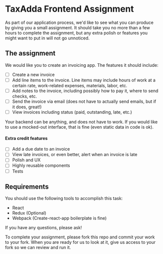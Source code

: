 # TaxAdda Frontend Assignment

As part of our application process, we'd like to see what you can produce by giving you a small assignment. It should take you no more than a few hours to complete the assignment, but any extra polish or features you might want to put in will not go unnoticed.

## The assignment

We would like you to create an invoicing app. The features it should include:

- [ ] Create a new invoice
- [ ] Add line items to the invoice. Line items may include hours of work at a certain rate, work-related expenses, materials, labor, etc.
- [ ] Add notes to the invoice, including possibly how to pay it, where to send checks, etc.
- [ ] Send the invoice via email (does not have to actually send emails, but if it does, great!)
- [ ] View invoices including status (paid, outstanding, late, etc.)

Your backend can be anything, and does not have to work. If you would like to use a mocked-out interface, that is fine (even static data in code is ok).

#### Extra credit features

- [ ] Add a due date to an invoice
- [ ] View late invoices, or even better, alert when an invoice is late
- [ ] Polish and UX
- [ ] Highly reusable components
- [ ] Tests

## Requirements

You should use the following tools to accomplish this task:

- React
- Redux (Optional)
- Webpack (Create-react-app boilerplate is fine)

If you have any questions, please ask!

To complete your assignment, please fork this repo and commit your work to your fork. When you are ready for us to look at it, give us access to your fork so we can review and run it.